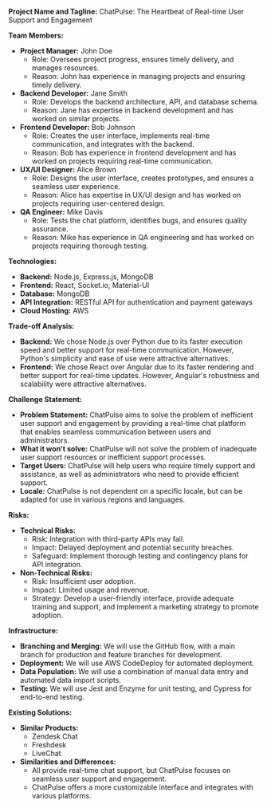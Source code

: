 
**Project Name and Tagline:** ChatPulse: The Heartbeat of Real-time User Support and Engagement

**Team Members:**

- **Project Manager:** John Doe
    - Role: Oversees project progress, ensures timely delivery, and manages resources.
    - Reason: John has experience in managing projects and ensuring timely delivery.
- **Backend Developer:** Jane Smith
    - Role: Develops the backend architecture, API, and database schema.
    - Reason: Jane has expertise in backend development and has worked on similar projects.
- **Frontend Developer:** Bob Johnson
    - Role: Creates the user interface, implements real-time communication, and integrates with the backend.
    - Reason: Bob has experience in frontend development and has worked on projects requiring real-time communication.
- **UX/UI Designer:** Alice Brown
    - Role: Designs the user interface, creates prototypes, and ensures a seamless user experience.
    - Reason: Alice has expertise in UX/UI design and has worked on projects requiring user-centered design.
- **QA Engineer:** Mike Davis
    - Role: Tests the chat platform, identifies bugs, and ensures quality assurance.
    - Reason: Mike has experience in QA engineering and has worked on projects requiring thorough testing.

**Technologies:**

- **Backend:** Node.js, Express.js, MongoDB
- **Frontend:** React, Socket.io, Material-UI
- **Database:** MongoDB
- **API Integration:** RESTful API for authentication and payment gateways
- **Cloud Hosting:** AWS

**Trade-off Analysis:**

- **Backend:** We chose Node.js over Python due to its faster execution speed and better support for real-time communication. However, Python's simplicity and ease of use were attractive alternatives.
- **Frontend:** We chose React over Angular due to its faster rendering and better support for real-time updates. However, Angular's robustness and scalability were attractive alternatives.

**Challenge Statement:**

- **Problem Statement:** ChatPulse aims to solve the problem of inefficient user support and engagement by providing a real-time chat platform that enables seamless communication between users and administrators.
- **What it won't solve:** ChatPulse will not solve the problem of inadequate user support resources or inefficient support processes.
- **Target Users:** ChatPulse will help users who require timely support and assistance, as well as administrators who need to provide efficient support.
- **Locale:** ChatPulse is not dependent on a specific locale, but can be adapted for use in various regions and languages.

**Risks:**

- **Technical Risks:**
    - Risk: Integration with third-party APIs may fail.
    - Impact: Delayed deployment and potential security breaches.
    - Safeguard: Implement thorough testing and contingency plans for API integration.
- **Non-Technical Risks:**
    - Risk: Insufficient user adoption.
    - Impact: Limited usage and revenue.
    - Strategy: Develop a user-friendly interface, provide adequate training and support, and implement a marketing strategy to promote adoption.

**Infrastructure:**

- **Branching and Merging:** We will use the GitHub flow, with a main branch for production and feature branches for development.
- **Deployment:** We will use AWS CodeDeploy for automated deployment.
- **Data Population:** We will use a combination of manual data entry and automated data import scripts.
- **Testing:** We will use Jest and Enzyme for unit testing, and Cypress for end-to-end testing.

**Existing Solutions:**

- **Similar Products:**
    - Zendesk Chat
    - Freshdesk
    - LiveChat
- **Similarities and Differences:**
    - All provide real-time chat support, but ChatPulse focuses on seamless user support and engagement.
    - ChatPulse offers a more customizable interface and integrates with various platforms.